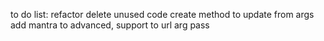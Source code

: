 to do list:
refactor 
delete unused code
create method to update from args
add mantra to advanced, support to url arg pass
